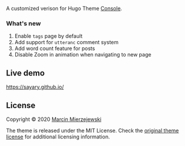 A customized verison for Hugo Theme [Console](ttps://github.com/panr/hugo-theme-terminal).

### What's new

1. Enable `tags` page by default
2. Add support for `utteranc` comment system 
3. Add word count feature for posts
4. Disable Zoom in animation when navigating to new page

## Live demo

https://sayary.github.io/



## License

Copyright © 2020 [Marcin Mierzejewski](https://mrmierzejewski.com/)

The theme is released under the MIT License. Check the [original theme license](https://github.com/panr/hugo-theme-terminal/blob/master/LICENSE.md) for additional licensing information.
